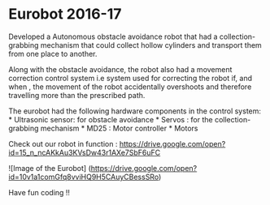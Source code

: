 # Eurobot 2016-17

Developed a Autonomous obstacle avoidance robot that had a collection-grabbing mechanism that could collect hollow cylinders and transport them from one place to another.

Along with the obstacle avoidance, the robot also had a movement correction control system  i.e system used for correcting the robot if, and when , the movement of  the robot accidentally overshoots and therefore travelling more than the prescribed path.

The eurobot had the following hardware components in the control system:
    * Ultrasonic sensor: for obstacle avoidance
    * Servos : for the collection-grabbing mechanism 
    * MD25 : Motor controller
    * Motors

Check out our robot in function : https://drive.google.com/open?id=15_n_ncAKkAu3KVsDw43r1AXe7SbF6uFC

![Image of the Eurobot]
(https://drive.google.com/open?id=10v1a1comGfq8vviHQ9H5CAuyCBessSRo)

Have fun coding !!
